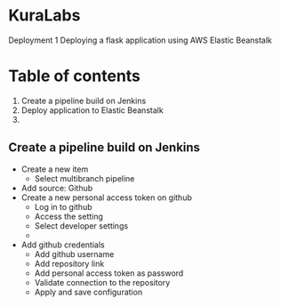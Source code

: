 # KuraLabs
Deployment 1
Deploying a flask application using AWS Elastic Beanstalk

# Table of contents
1. Create a pipeline build on Jenkins
2. Deploy application to Elastic Beanstalk
3. 

## Create a pipeline build on Jenkins
* Create a new item 
    * Select multibranch pipeline
* Add source: Github
* Create a new personal access token on github
    * Log in to github
    * Access the setting 
    * Select developer settings
    * 
* Add github credentials
    * Add github username
    * Add repository link
    * Add personal access token as password
    * Validate connection to the repository
    * Apply and save configuration








